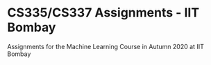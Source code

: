 # CS335/CS337 Assignments - IIT Bombay
Assignments for the Machine Learning Course in Autumn 2020 at IIT Bombay
